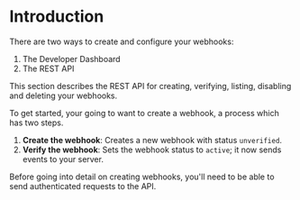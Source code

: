 # Introduction

There are two ways to create and configure your webhooks:

1. The Developer Dashboard
2. The REST API

This section describes the REST API for creating, verifying, listing, disabling and deleting your webhooks.

To get started, your going to want to create a webhook, a process which has two steps.

1. **Create the webhook**: Creates a new webhook with status `unverified`.
2. **Verify the webhook**: Sets the webhook status to `active`; it now sends events to your server.

Before going into detail on creating webhooks, you'll need to be able to send authenticated requests to the API.